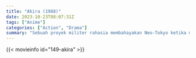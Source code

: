 ```yaml
---
title: "Akira (1988)"
date: 2023-10-23T08:07:31Z
tags: ["Anime"]
categories: ["Action", "Drama"]
summary: "Sebuah proyek militer rahasia membahayakan Neo-Tokyo ketika mengubah anggota geng pengendara motor menjadi psikopat psikis yang mengamuk yang hanya bisa dihentikan oleh seorang remaja, geng teman pengendara motornya, dan sekelompok paranormal."
---
```



  <mux-player stream-type="on-demand"
  src="https://kp3d-my.sharepoint.com/personal/ryoo_kp3d_onmicrosoft_com/_layouts/15/download.aspx?share=Ebl90rrLxjJDljaUWh3DLVMBRg15tj2Xluq6F-DVtB_2Vg" prefer-playback="mse" controls>
 
  </mux-player>
  

{{< movieinfo id="149-akira" >}}

  <script src="https://cdn.jsdelivr.net/npm/@mux/mux-player"></script>
  
   <script type="application/ld+json">
 {
  "@context": "https://schema.org/",
  "@type": "VideoObject",
  "name": "Akira (1988)",
  "contentUrl": "https://stream.mux.com/fX01MN9Q9VGCanSM00qACaUnMvj1NR02G9xpBgfNizf8Hs.m3u8",
  "thumbnailUrl": "https://www.themoviedb.org/t/p/original/rdptXAex2UlYZFoKTu04e7x3JL8.jpg?width=314&fit_mode=preserve&time=25",
  "uploadDate": "2023-10-23T08:07:31Z",
}

</script>